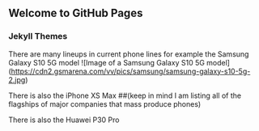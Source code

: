## Welcome to GitHub Pages
### Jekyll Themes

There are many lineups in current phone lines for example the Samsung Galaxy S10 5G model
![Image of a Samsung Galaxy S10 5G model] 
(https://cdn2.gsmarena.com/vv/pics/samsung/samsung-galaxy-s10-5g-2.jpg)

There is also the iPhone XS Max
##(keep in mind I am listing all of the flagships of major companies that mass produce phones)

There is also the Huawei P30 Pro
